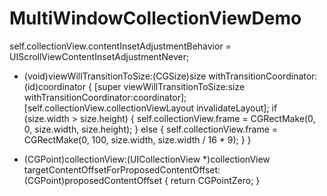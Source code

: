 # MultiWindowCollectionViewDemo

self.collectionView.contentInsetAdjustmentBehavior = UIScrollViewContentInsetAdjustmentNever;

- (void)viewWillTransitionToSize:(CGSize)size withTransitionCoordinator:(id<UIViewControllerTransitionCoordinator>)coordinator {
    [super viewWillTransitionToSize:size withTransitionCoordinator:coordinator];
    [self.collectionView.collectionViewLayout invalidateLayout];
    if (size.width > size.height) {
        self.collectionView.frame = CGRectMake(0, 0, size.width, size.height);
    } else {
        self.collectionView.frame = CGRectMake(0, 100, size.width, size.width / 16 * 9);
    }
}

- (CGPoint)collectionView:(UICollectionView *)collectionView targetContentOffsetForProposedContentOffset:(CGPoint)proposedContentOffset {
    return CGPointZero;
}

